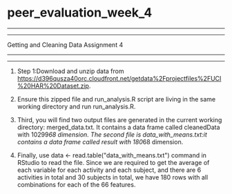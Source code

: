 # peer_evaluation_week_4

-------------------------------------------------
-------------------------------------------------

Getting and Cleaning Data Assignment 4

-------------------------------------------------
-------------------------------------------------

1. Step 1:Download and unzip data from https://d396qusza40orc.cloudfront.net/getdata%2Fprojectfiles%2FUCI%20HAR%20Dataset.zip.

2. Ensure this zipped file and run_analysis.R script are living in the same working directory and run run_analysis.R. 

4. Third, you will find two output files are generated in the current working directory: merged_data.txt. It contains a data frame called cleanedData with 10299*68 dimension.
The second file is data_with_means.txt:it contains a data frame called result with 180*68 dimension.

5. Finally, use data <- read.table("data_with_means.txt") command in RStudio to read the file. Since we are required to get the average of each variable for each activity and each subject, and there are 6 activities in total and 30 subjects in total, we have 180 rows with all combinations for each of the 66 features. 

